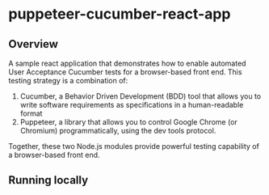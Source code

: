 # puppeteer-cucumber-react-app

## Overview

A sample react application that demonstrates how to enable automated User Acceptance Cucumber tests for a browser-based front end. This testing strategy is a combination of:

1. Cucumber, a Behavior Driven Development (BDD) tool that allows you to write software requirements as specifications in a human-readable format
2. Puppeteer, a library that allows you to control Google Chrome (or Chromium) programmatically, using the dev tools protocol.

Together, these two Node.js modules provide powerful testing capability of a browser-based front end.

## Running locally

```

```
